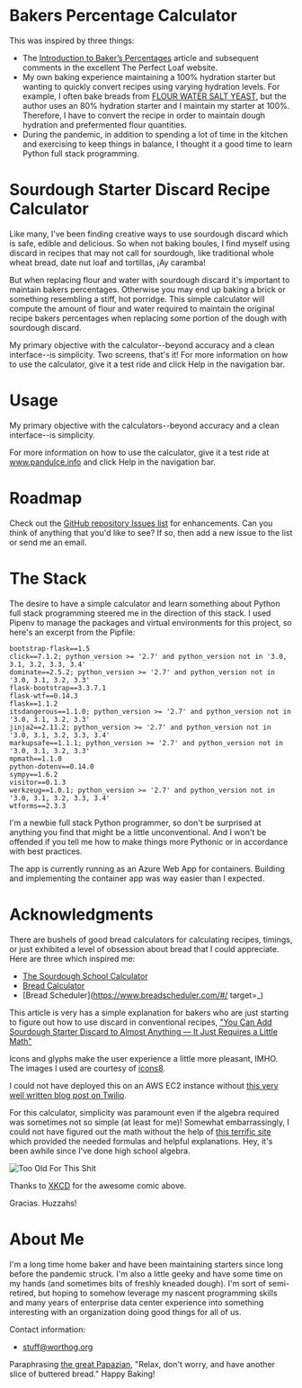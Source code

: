 # Bakers Percentage Calculator
This was inspired by three things:

* The [Introduction to Baker’s Percentages](https://www.theperfectloaf.com/reference/introduction-to-bakers-percentages/) article and subsequent comments in the excellent The Perfect Loaf website.
* My own baking experience maintaining a 100% hydration starter but wanting to quickly convert recipes using varying hydration levels. For example, I often bake breads from [FLOUR WATER SALT YEAST](https://kensartisan.com/flour-water-salt-yeast), but the author uses an 80% hydration starter and I maintain my starter at 100%. Therefore, I have to convert the recipe in order to maintain dough hydration and prefermented flour quantities.
* During the pandemic, in addition to spending a lot of time in the kitchen and exercising to keep things in balance, I thought it a good time to learn Python full stack programming.

# Sourdough Starter Discard Recipe Calculator

Like many, I've been finding creative ways to use sourdough discard which is safe, edible and delicious. So when not baking boules, I find myself using discard in recipes that may not call for sourdough, like traditional whole wheat bread, date nut loaf and tortillas, ¡Ay caramba!

But when replacing flour and water with sourdough discard it's important to maintain bakers percentages. Otherwise you may end up baking a brick or something resembling a stiff, hot porridge. This simple calculator will compute the amount of flour and water required to maintain the original recipe bakers percentages when replacing some portion of the dough with sourdough discard.

My primary objective with the calculator--beyond accuracy and a clean interface--is simplicity. Two screens, that's it! For more information on how to use the calculator, give it a test ride and click Help in the navigation bar.

# Usage

My primary objective with the calculators--beyond accuracy and a clean interface--is simplicity. 

For more information on how to use the calculator, give it a test ride at www.pandulce.info and click Help in the navigation bar.

# Roadmap

Check out the [GitHub repository Issues list](https://github.com/worthogdotorg/pandulce/issues) for enhancements. Can you think of anything that you'd like to see? If so, then add a new issue to the list or send me an email.

# The Stack

The desire to have a simple calculator and learn something about Python full stack programming steered me in the direction of this stack. I used Pipenv to manage the packages and virtual environments for this project, so here's an excerpt from the Pipfile:

    bootstrap-flask==1.5
    click==7.1.2; python_version >= '2.7' and python_version not in '3.0, 3.1, 3.2, 3.3, 3.4'
    dominate==2.5.2; python_version >= '2.7' and python_version not in '3.0, 3.1, 3.2, 3.3'
    flask-bootstrap==3.3.7.1
    flask-wtf==0.14.3
    flask==1.1.2
    itsdangerous==1.1.0; python_version >= '2.7' and python_version not in '3.0, 3.1, 3.2, 3.3'
    jinja2==2.11.2; python_version >= '2.7' and python_version not in '3.0, 3.1, 3.2, 3.3, 3.4'
    markupsafe==1.1.1; python_version >= '2.7' and python_version not in '3.0, 3.1, 3.2, 3.3'
    mpmath==1.1.0
    python-dotenv==0.14.0
    sympy==1.6.2
    visitor==0.1.3
    werkzeug==1.0.1; python_version >= '2.7' and python_version not in '3.0, 3.1, 3.2, 3.3, 3.4'
    wtforms==2.3.3
    
I'm a newbie full stack Python programmer, so don't be surprised at anything you find that might be a little unconventional. And I won't be offended if you tell me how to make things more Pythonic or in accordance with best practices.

The app is currently running as an Azure Web App for containers. Building and implementing the container app was way easier than I expected.    

# Acknowledgments

There are bushels of good bread calculators for calculating recipes, timings, or just exhibited a level of obsession about bread that I could appreciate. Here are three which inspired me:

*   [The Sourdough School Calculator](https://www.sourdough.co.uk/sourdough-hydration-calculator/)
*   [Bread Calculator](http://brdclc.com/?flour=1000&water=75&salt=2&leaven=20)
*   [Bread Scheduler](https://www.breadscheduler.com/#/ target=_)

This article is very has a simple explanation for bakers who are just starting to figure out how to use discard in conventional recipes, ["You Can Add Sourdough Starter Discard to Almost Anything — It Just Requires a Little Math"](https://www.thekitchn.com/using-sourdough-starter-discard-23025996#comments-23025996)

Icons and glyphs make the user experience a little more pleasant, IMHO. The images I used are courtesy of [icons8](https://icons8.com/).

I could not have deployed this on an AWS EC2 instance without [this very well written blog post on Twilio](https://www.twilio.com/blog/deploy-flask-python-app-aws). 

For this calculator, simplicity was paramount even if the algebra required was sometimes not so simple (at least for me)! Somewhat embarrassingly, I could not have figured out the math without the help of [this terrific site](https://munchietamer.com/bread-math-sourdough-starter-and-dough-hydration/) which provided the needed formulas and helpful explanations. Hey, it's been awhile since I've done high school algebra. 

![Too Old For This Shit](https://imgs.xkcd.com/comics/too_old_for_this_shit.png)

Thanks to [XKCD](https://xkcd.com) for the awesome comic above.

Gracias. Huzzahs!

# About Me

I'm a long time home baker and have been maintaining starters since long before the pandemic struck. I'm also a little geeky and have some time on my hands (and sometimes bits of freshly kneaded dough). I'm sort of semi-retired, but hoping to somehow leverage my nascent programming skills and many years of enterprise data center experience into something interesting with an organization doing good things for all of us.

Contact information:

*   [stuff@worthog.org](mailto:stuff[at]worthog.org)


Paraphrasing [the great Papazian](https://www.brewerspublications.com/blogs/author/charlie-papazian), "Relax, don't worry, and have another slice of buttered bread." Happy Baking!
